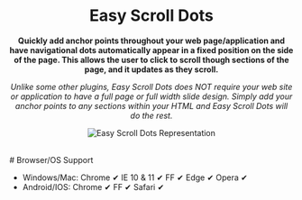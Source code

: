 <h1 align="center">Easy Scroll Dots</h1>
<p align="center"><strong>Quickly add anchor points throughout your web page/application and have navigational dots automatically appear in a fixed position on the side of the page. This allows the user to click to scroll though sections of the page, and it updates as they scroll.</strong></p>
<p align="center"><em>Unlike some other plugins, Easy Scroll Dots does NOT require your web site or application to have a full page or full width slide design. Simply add your anchor points to any sections within your HTML and Easy Scroll Dots will do the rest.</em></p>
<p align="center"><img src="http://i66.tinypic.com/ddyzhx.jpg" alt="Easy Scroll Dots Representation" /></p>
<br>
# Browser/OS Support
<ul>
  <li>Windows/Mac: Chrome &#10004; IE 10 & 11 &#10004; FF &#10004; Edge &#10004; Opera &#10004;</li>
  <li>Android/IOS: Chrome &#10004; FF &#10004; Safari &#10004;</li>
</ul>
